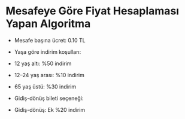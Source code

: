 # Mesafeye Göre Fiyat Hesaplaması Yapan Algoritma 

* Mesafe başına ücret: 0.10 TL

* Yaşa göre indirim koşulları:

* 12 yaş altı: %50 indirim

* 12–24 yaş arası: %10 indirim

* 65 yaş üstü: %30 indirim

* Gidiş-dönüş bileti seçeneği:

* Gidiş-dönüş: Ek %20 indirim

